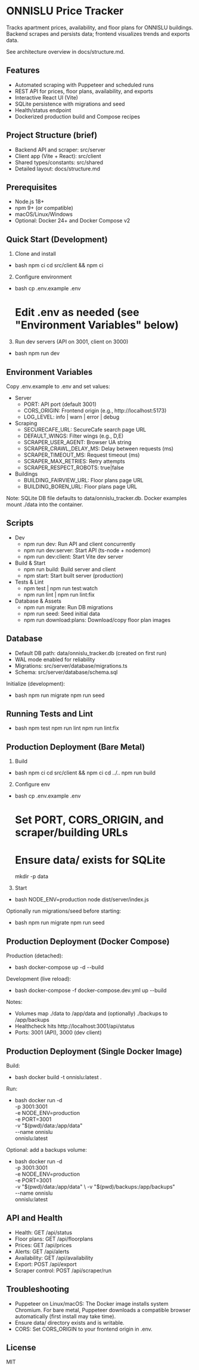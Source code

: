 # ONNISLU Price Tracker

Tracks apartment prices, availability, and floor plans for ONNISLU buildings. Backend scrapes and persists data; frontend visualizes trends and exports data.

See architecture overview in docs/structure.md.

## Features
- Automated scraping with Puppeteer and scheduled runs
- REST API for prices, floor plans, availability, and exports
- Interactive React UI (Vite)
- SQLite persistence with migrations and seed
- Health/status endpoint
- Dockerized production build and Compose recipes

## Project Structure (brief)
- Backend API and scraper: src/server
- Client app (Vite + React): src/client
- Shared types/constants: src/shared
- Detailed layout: docs/structure.md

## Prerequisites
- Node.js 18+
- npm 9+ (or compatible)
- macOS/Linux/Windows
- Optional: Docker 24+ and Docker Compose v2

## Quick Start (Development)
1) Clone and install
- bash
  npm ci
  cd src/client && npm ci

2) Configure environment
- bash
  cp .env.example .env
  # Edit .env as needed (see "Environment Variables" below)

3) Run dev servers (API on 3001, client on 3000)
- bash
  npm run dev

## Environment Variables
Copy .env.example to .env and set values:
- Server
  - PORT: API port (default 3001)
  - CORS_ORIGIN: Frontend origin (e.g., http://localhost:5173)
  - LOG_LEVEL: info | warn | error | debug
- Scraping
  - SECURECAFE_URL: SecureCafe search page URL
  - DEFAULT_WINGS: Filter wings (e.g., D,E)
  - SCRAPER_USER_AGENT: Browser UA string
  - SCRAPER_CRAWL_DELAY_MS: Delay between requests (ms)
  - SCRAPER_TIMEOUT_MS: Request timeout (ms)
  - SCRAPER_MAX_RETRIES: Retry attempts
  - SCRAPER_RESPECT_ROBOTS: true|false
- Buildings
  - BUILDING_FAIRVIEW_URL: Floor plans page URL
  - BUILDING_BOREN_URL: Floor plans page URL

Note: SQLite DB file defaults to data/onnislu_tracker.db. Docker examples mount ./data into the container.

## Scripts
- Dev
  - npm run dev: Run API and client concurrently
  - npm run dev:server: Start API (ts-node + nodemon)
  - npm run dev:client: Start Vite dev server
- Build & Start
  - npm run build: Build server and client
  - npm start: Start built server (production)
- Tests & Lint
  - npm test | npm run test:watch
  - npm run lint | npm run lint:fix
- Database & Assets
  - npm run migrate: Run DB migrations
  - npm run seed: Seed initial data
  - npm run download:plans: Download/copy floor plan images

## Database
- Default DB path: data/onnislu_tracker.db (created on first run)
- WAL mode enabled for reliability
- Migrations: src/server/database/migrations.ts
- Schema: src/server/database/schema.sql

Initialize (development):
- bash
  npm run migrate
  npm run seed

## Running Tests and Lint
- bash
  npm test
  npm run lint
  npm run lint:fix

## Production Deployment (Bare Metal)
1) Build
- bash
  npm ci
  cd src/client && npm ci
  cd ../..
  npm run build

2) Configure env
- bash
  cp .env.example .env
  # Set PORT, CORS_ORIGIN, and scraper/building URLs
  # Ensure data/ exists for SQLite
  mkdir -p data

3) Start
- bash
  NODE_ENV=production node dist/server/index.js

Optionally run migrations/seed before starting:
- bash
  npm run migrate
  npm run seed

## Production Deployment (Docker Compose)
Production (detached):
- bash
  docker-compose up -d --build

Development (live reload):
- bash
  docker-compose -f docker-compose.dev.yml up --build

Notes:
- Volumes map ./data to /app/data and (optionally) ./backups to /app/backups
- Healthcheck hits http://localhost:3001/api/status
- Ports: 3001 (API), 3000 (dev client)

## Production Deployment (Single Docker Image)
Build:
- bash
  docker build -t onnislu:latest .

Run:
- bash
  docker run -d \
    -p 3001:3001 \
    -e NODE_ENV=production \
    -e PORT=3001 \
    -v "$(pwd)/data:/app/data" \
    --name onnislu \
    onnislu:latest

Optional: add a backups volume:
- bash
  docker run -d \
    -p 3001:3001 \
    -e NODE_ENV=production \
    -e PORT=3001 \
    -v "$(pwd)/data:/app/data" \
    -v "$(pwd)/backups:/app/backups" \
    --name onnislu \
    onnislu:latest

## API and Health
- Health: GET /api/status
- Floor plans: GET /api/floorplans
- Prices: GET /api/prices
- Alerts: GET /api/alerts
- Availability: GET /api/availability
- Export: POST /api/export
- Scraper control: POST /api/scraper/run

## Troubleshooting
- Puppeteer on Linux/macOS: The Docker image installs system Chromium. For bare metal, Puppeteer downloads a compatible browser automatically (first install may take time).
- Ensure data/ directory exists and is writable.
- CORS: Set CORS_ORIGIN to your frontend origin in .env.

## License
MIT